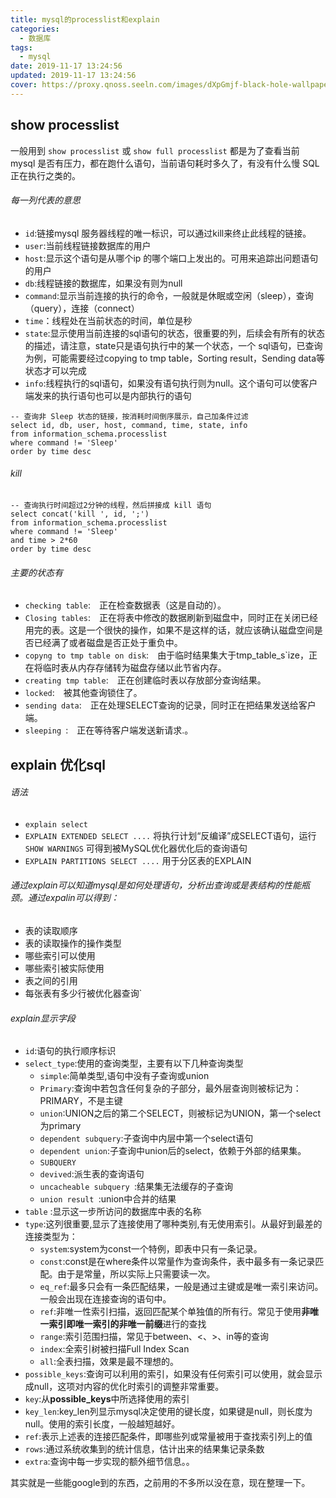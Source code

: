 ```yaml
---
title: mysql的processlist和explain
categories:
  - 数据库
tags:
  - mysql
date: 2019-11-17 13:24:56
updated: 2019-11-17 13:24:56
cover: https://proxy.qnoss.seeln.com/images/dXpGmjf-black-hole-wallpaper.jpg
---
```


## show processlist

一般用到 `show processlist` 或 `show full processlist` 都是为了查看当前 mysql 是否有压力，都在跑什么语句，当前语句耗时多久了，有没有什么慢 SQL 正在执行之类的。

###### 每一列代表的意思

- `id`:链接mysql 服务器线程的唯一标识，可以通过kill来终止此线程的链接。
- `user`:当前线程链接数据库的用户
- `host`:显示这个语句是从哪个ip 的哪个端口上发出的。可用来追踪出问题语句的用户
- `db`:线程链接的数据库，如果没有则为null
- `command`:显示当前连接的执行的命令，一般就是休眠或空闲（sleep），查询（query），连接（connect）
- `time`：线程处在当前状态的时间，单位是秒
- `state`:显示使用当前连接的sql语句的状态，很重要的列，后续会有所有的状态的描述，请注意，state只是语句执行中的某一个状态，一个 sql语句，已查询为例，可能需要经过copying to tmp table，Sorting result，Sending data等状态才可以完成
- `info`:线程执行的sql语句，如果没有语句执行则为null。这个语句可以使客户端发来的执行语句也可以是内部执行的语句

```mysql
-- 查询非 Sleep 状态的链接，按消耗时间倒序展示，自己加条件过滤
select id, db, user, host, command, time, state, info
from information_schema.processlist
where command != 'Sleep'
order by time desc 
```
###### kill
```mysql
-- 查询执行时间超过2分钟的线程，然后拼接成 kill 语句
select concat('kill ', id, ';')
from information_schema.processlist
where command != 'Sleep'
and time > 2*60
order by time desc 
```

###### 主要的状态有

- `checking table`:　正在检查数据表（这是自动的）。
- `Closing tables`:　正在将表中修改的数据刷新到磁盘中，同时正在关闭已经用完的表。这是一个很快的操作，如果不是这样的话，就应该确认磁盘空间是否已经满了或者磁盘是否正处于重负中。
- `copyng to tmp table on disk`:　由于临时结果集大于tmp_table_s`ize，正在将临时表从内存存储转为磁盘存储以此节省内存。
- `creating tmp table`:　正在创建临时表以存放部分查询结果。
- `locked`:　被其他查询锁住了。
- `sending data`:　正在处理SELECT查询的记录，同时正在把结果发送给客户端。
- `sleeping `:　正在等待客户端发送新请求.。



## explain 优化sql

###### 语法
- `explain select`
- `EXPLAIN EXTENDED SELECT ....`  将执行计划“反编译”成SELECT语句，运行`SHOW WARNINGS` 可得到被MySQL优化器优化后的查询语句 
- `EXPLAIN PARTITIONS SELECT ....` 用于分区表的EXPLAIN

<!--more-->
###### 通过explain可以知道mysql是如何处理语句，分析出查询或是表结构的性能瓶颈。通过expalin可以得到：

-  表的读取顺序
- 表的读取操作的操作类型
- 哪些索引可以使用
- 哪些索引被实际使用
- 表之间的引用
- 每张表有多少行被优化器查询`

###### explain显示字段

- `id`:语句的执行顺序标识
- `select_type`:使用的查询类型，主要有以下几种查询类型
  - `simple`:简单类型,语句中没有子查询或union
  - `Primary`:查询中若包含任何复杂的子部分，最外层查询则被标记为：PRIMARY，不是主键
  - `union`:UNION之后的第二个SELECT，则被标记为UNION，第一个select 为primary 
  - `dependent subquery`:子查询中内层中第一个select语句
  - `dependent union`:子查询中union后的select，依赖于外部的结果集。
  - `SUBQUERY`
  - `devived`:派生表的查询语句
  - `uncacheable subquery `:结果集无法缓存的子查询
  - `union result `:union中合并的结果
- `table` :显示这一步所访问的数据库中表的名称
- `type`:这列很重要,显示了连接使用了哪种类别,有无使用索引。从最好到最差的连接类型为：
  - `system`:system为const一个特例，即表中只有一条记录。
  - `const`:const是在where条件以常量作为查询条件，表中最多有一条记录匹配。由于是常量，所以实际上只需要读一次。
  - `eq_ref`:最多只会有一条匹配结果，一般是通过主键或是唯一索引来访问。一般会出现在连接查询的语句中。
  - `ref`:非唯一性索引扫描，返回匹配某个单独值的所有行。常见于使用**非唯一索引即唯一索引的非唯一前缀**进行的查找
  - `range`:索引范围扫描，常见于between、<、>、in等的查询
  - `index`:全索引树被扫描Full Index Scan
  - `all`:全表扫描，效果是最不理想的。
- `possible_keys`:查询可以利用的索引，如果没有任何索引可以使用，就会显示成null，这项对内容的优化时索引的调整非常重要。
- `key`:从**possible_keys**中所选择使用的索引
- `key_len`:key_len列显示mysql决定使用的键长度，如果键是null，则长度为null。使用的索引长度，一般越短越好。
- `ref`:表示上述表的连接匹配条件，即哪些列或常量被用于查找索引列上的值
- `rows`:通过系统收集到的统计信息，估计出来的结果集记录条数
- `extra`:查询中每一步实现的额外细节信息。。



其实就是一些能google到的东西，之前用的不多所以没在意，现在整理一下。


